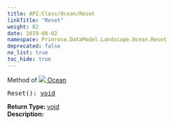 ```yaml
---
title: API:Class/Ocean/Reset
linkTitle: "Reset"
weight: 82
date: 2019-08-02
namespace: Primrose.DataModel.Landscape.Ocean.Reset
deprecated: false
no_list: true
toc_hide: true
---
```

Method of <a href="/docs/api-reference/Class/Ocean"><img src="/icons/silk/waves2.png"/>&nbsp;Ocean</a>
<pre class="method-declaration">
Reset(): <a class="type" href="/docs/api-reference/System/void">void</a></pre>
<b>Return Type: </b>
<a class="type" href="/docs/api-reference/System/void">void</a>
<br/>
<b>Description: </b>